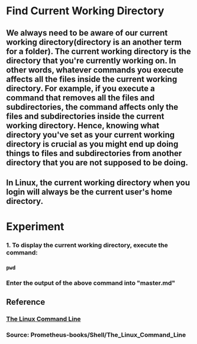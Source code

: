 # **Find Current Working Directory**

## We always need to be aware of our current working directory(directory is an another term for a folder). The current working directory is the directory that you're currently working on. In other words, whatever commands you execute affects all the files inside the current working directory. For example, if you execute a command that removes all the files and subdirectories, the command affects only the files and subdirectories inside the current working directory. Hence, knowing what directory you've set as your current working directory is crucial as you might end up doing things to files and subdirectories from another directory that you are not supposed to be doing. 

## In Linux, the **current working directory**  when you login will always be the current user's home directory. 

# **Experiment**

### **1.** To display the current working directory, execute the command: 

### `pwd`

### Enter the output of the above command into "master.md" 

## **Reference**

### [The Linux Command Line]()

### **Source:** Prometheus-books/Shell/The_Linux_Command_Line
